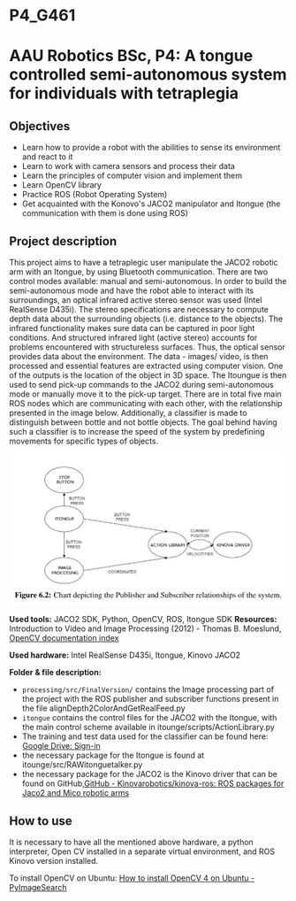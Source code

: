 # P4_G461

AAU Robotics BSc, P4: A tongue controlled semi-autonomous system for individuals with tetraplegia
=================================================================================================

## Objectives

+ Learn how to provide a robot with the abilities to sense its environment and react to it
+ Learn to work with camera sensors and process their data
+ Learn the principles of computer vision and implement them
+ Learn OpenCV library
+ Practice ROS (Robot Operating System)
+ Get acquainted with the Konovo's JACO2 manipulator and Itongue (the communication with them is done using ROS)

## Project description

This project aims to have a tetraplegic user manipulate the JACO2 robotic arm with an Itongue, by using Bluetooth communication. There are two control modes available: manual and semi-autonomous. In order to build the semi-autonomous mode and have the robot able to interact with its surroundings, an optical infrared active stereo sensor was used (Intel RealSense D435i). The stereo specifications are necessary to compute depth data about the surrounding objects (i.e. distance to the objects). The infrared functionality makes sure data can be captured in poor light conditions. And structured infrared light (active stereo) accounts for problems encountered with structureless surfaces. Thus, the optical sensor provides data about the environment. The data - images/ video, is then processed and essential features are extracted using computer vision. One of the outputs is the location of the object in 3D space. The Itoungue is then used to send pick-up commands to the JACO2 during semi-autonomous mode or manually move it to the pick-up target. There are in total five main ROS nodes which are communicating with each other, with the relationship presented in the image below. Additionally, a classifier is made to distinguish between bottle and not bottle objects. The goal behind having such a classifier is to increase the speed of the system by predefining movements for specific types of objects. 

![Click to see image](ROSNodeRelationship.png)


**Used tools:** JACO2 SDK, Python, OpenCV, ROS, Itongue SDK
**Resources:** Introduction to Video and Image Processing (2012) - Thomas B. Moeslund, [OpenCV documentation index](https://docs.opencv.org/)

**Used hardware:** Intel RealSense D435i, Itongue, Kinovo JACO2

**Folder & file description:**
+ `processing/src/FinalVersion/` contains the Image processing part of the project with the ROS publisher and subscriber functions present in the file alignDepth2ColorAndGetRealFeed.py
+ `itongue` contains the control files for the JACO2 with the Itongue, with the main control scheme available in itounge/scripts/ActionLibrary.py
+ The training and test data used for the classifier can be found here: [Google Drive: Sign-in](https://drive.google.com/file/d/1a65BehZTE5N30WkVAhLkrKiOpGFYJDxD/view?usp=sharing)
+ the necessary package for the Itongue is found at itounge/src/RAWitonguetalker.py 
+ the necessary package for the JACO2 is the Kinovo driver that can be found on GitHub,[GitHub - Kinovarobotics/kinova-ros: ROS packages for Jaco2 and Mico robotic arms](https://github.com/Kinovarobotics/kinova-ros)


## How to use

It is necessary to have all the mentioned above hardware, a python interpreter, Open CV installed in a separate virtual environment, and ROS Kinovo version installed. 

To install OpenCV on Ubuntu: [How to install OpenCV 4 on Ubuntu - PyImageSearch](https://pyimagesearch.com/2018/08/15/how-to-install-opencv-4-on-ubuntu/)
